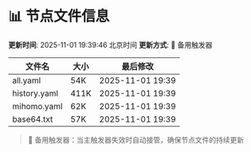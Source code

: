 # 📊 节点文件信息

**更新时间**: 2025-11-01 19:39:46 北京时间
**更新方式**: 🔄 备用触发器

| 文件名 | 大小 | 最后修改 |
|--------|------|----------|
| all.yaml | 54K | 2025-11-01 19:39 |
| history.yaml | 411K | 2025-11-01 19:39 |
| mihomo.yaml | 62K | 2025-11-01 19:39 |
| base64.txt | 57K | 2025-11-01 19:39 |

> 🔄 备用触发器：当主触发器失效时自动接管，确保节点文件的持续更新
